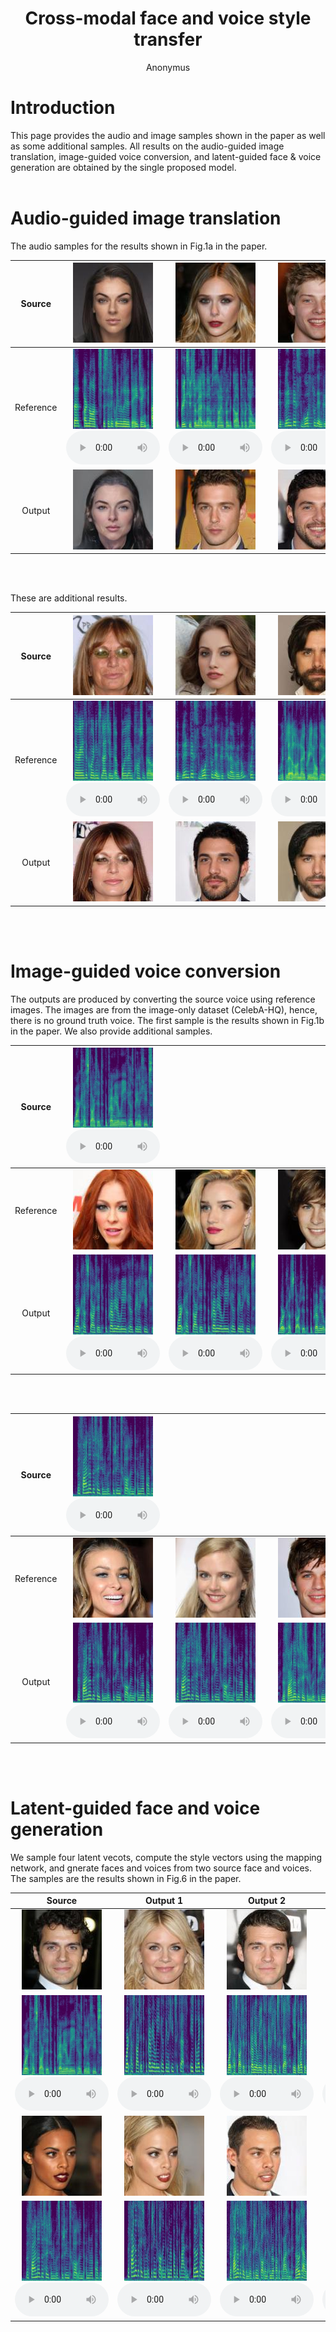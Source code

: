# <center> Cross-modal face and voice style transfer</center>
<center>Anonymus</center>

# Introduction
This page provides the audio and image samples shown in the paper as well as some additional samples. All results on the audio-guided image translation, image-guided voice conversion, and latent-guided face & voice generation are obtained by the single proposed model. 
<BR><BR>

# Audio-guided image translation
The audio samples for the results shown in Fig.1a in the paper.

<table align="center"  style="text-align: center;">
  <thead>
    <tr>
      <th>Source</th>
      <th style="text-align: center;"><img src="media/A2I/src/069067.jpg"></th>
      <th style="text-align: center;"><img src="media/A2I/src/051340.jpg"></th>
      <th style="text-align: center;"><img src="media/A2I/src/006930.jpg"></th>
      <th style="text-align: center;"><img src="media/A2I/src/005735.jpg"></th>
    </tr>
  </thead>
  <tbody>
    <tr>
      <td>Reference</td>
      <td style="text-align: center;"><img src="media/A2I/ref/dk.jpg" width="128" height="128"><BR>
        <audio  controls="" style="width:150px;" preload="auto">
        <source src="media/A2I/ref/dk.wav"></audio></td>
      <td style="text-align: center;"><img src="media/A2I/ref/p302.jpg" width="128" height="128"><BR>
        <audio  controls="" style="width:150px;" preload="auto">
        <source src="media/A2I/ref/p302.wav"></audio></td>
      <td style="text-align: center;"><img src="media/A2I/ref/eh.jpg" width="128" height="128"><BR>
        <audio  controls="" style="width:150px;" preload="auto">
        <source src="media/A2I/ref/eh.wav"></audio></td>
      <td style="text-align: center;"><img src="media/A2I/ref/p300.jpg" width="128" height="128"><BR>
        <audio  controls="" style="width:150px;" preload="auto">
        <source src="media/A2I/ref/p300.wav"></audio></td>
    </tr>
    <tr>
      <td>Output</td>
      <td style="text-align: center;"><img src="media/A2I/out/SRC_069067_TRG_dk.jpg"></td>
      <td style="text-align: center;"><img src="media/A2I/out/SRC_051340_TRG_p302.jpg"></td>
      <td style="text-align: center;"><img src="media/A2I/out/SRC_006930_TRG_eh.jpg"></td>
      <td style="text-align: center;"><img src="media/A2I/out/SRC_005735_TRG_p300.jpg"></td>
    </tr>
  </tbody>
</table>
<BR><BR>  

These are additional results.
<table align="center"  style="text-align: center;">
  <thead>
    <tr>
      <th>Source</th>
      <th style="text-align: center;"><img src="media/A2I/src/055986.jpg"></th>
      <th style="text-align: center;"><img src="media/A2I/src/172559.jpg"></th>
      <th style="text-align: center;"><img src="media/A2I/src/012734.jpg"></th>
      <th style="text-align: center;"><img src="media/A2I/src/191300.jpg"></th>
    </tr>
  </thead>
  <tbody>
      <tr>
      <td>Reference</td>
      <td style="text-align: center;"><img src="media/A2I/ref/p295.jpg" width="128" height="128"><BR>
        <audio  controls="" style="width:150px;" preload="auto">
        <source src="media/A2I/ref/p295.wav"></audio></td>
      <td style="text-align: center;"><img src="media/A2I/ref/eh.jpg" width="128" height="128"><BR>
        <audio  controls="" style="width:150px;" preload="auto">
        <source src="media/A2I/ref/eh.wav"></audio></td>
      <td style="text-align: center;"><img src="media/A2I/ref/p259.jpg" width="128" height="128"><BR>
        <audio  controls="" style="width:150px;" preload="auto">
        <source src="media/A2I/ref/p259.wav"></audio></td>
      <td style="text-align: center;"><img src="media/A2I/ref/5cQoGNEcc5Q.jpg" width="128" height="128"><BR>
        <audio  controls="" style="width:150px;" preload="auto">
        <source src="media/A2I/ref/5cQoGNEcc5Q.wav"></audio></td>
      </tr>
      <tr>
      <td>Output</td>
      <td style="text-align: center;"><img src="media/A2I/out/SRC_055986_TRG_p295.jpg"></td>
      <td style="text-align: center;"><img src="media/A2I/out/SRC_172559_TRG_eh.jpg"></td>
      <td style="text-align: center;"><img src="media/A2I/out/SRC_012734_TRG_p259.jpg"></td>
      <td style="text-align: center;"><img src="media/A2I/out/SRC_191300_TRG_5cQoGNEcc5Q.jpg"></td>
    </tr>
  </tbody>
</table>
<BR><BR>  
    
# Image-guided voice conversion
The outputs are produced by converting the source voice using reference images. The images are from the image-only dataset (CelebA-HQ), hence, there is no ground truth voice. The first sample is the results shown in Fig.1b in the paper. We also provide additional samples.

<table align="center"  style="text-align: center;">
  <thead>
    <tr>
      <th>Source</th>
      <th style="text-align: center;"><img src="media/I2A/p271_79.jpg" width="128" height="128"><BR><audio  controls="" style="width:150px;" preload="auto">
        <source src="media/I2A/p271_79.wav"></audio></th>
      <th style="text-align: center;"></th>
      <th style="text-align: center;"></th>
      <th style="text-align: center;"></th>
    </tr>
  </thead>
  <tbody>
      <tr>
      <td>Reference</td>
      <td style="text-align: center;"><img src="media/I2A/female_195650.jpg" width="128" height="128"></td>
      <td style="text-align: center;"><img src="media/I2A/female_064119.jpg" width="128" height="128"></td>
      <td style="text-align: center;"><img src="media/I2A/male_116032.jpg" width="128" height="128"></td>
      <td style="text-align: center;"><img src="media/I2A/male_156498.jpg" width="128" height="128"></td>
      </tr>
      <tr>
      <td>Output</td>
      <td style="text-align: center;">
        <img src="media/I2A/CMST_SRC_p271_79_TRG_female_195650.jpg.jpg" width="128" height="128"><BR>
        <audio  controls="" style="width:150px;" preload="auto">
        <source src="media/I2A/SRC_p271_79_TRG_female_195650.jpg.wav"></audio></td>
      <td style="text-align: center;">
        <img src="media/I2A/SRC_p271_79_TRG_female_064119.jpg.jpg" width="128" height="128"><BR>
        <audio  controls="" style="width:150px;" preload="auto">
        <source src="media/I2A/SRC_p271_79_TRG_female_064119.jpg.wav"></audio></td>
      <td style="text-align: center;">
        <img src="media/I2A/SRC_p271_79_TRG_male_116032.jpg.jpg" width="128" height="128"><BR>
        <audio  controls="" style="width:150px;" preload="auto">
        <source src="media/I2A/SRC_p271_79_TRG_male_116032.jpg.wav"></audio></td>
      <td style="text-align: center;">
        <img src="media/I2A/SRC_p271_79_TRG_male_156498.jpg.jpg" width="128" height="128"><BR>
        <audio  controls="" style="width:150px;" preload="auto">
        <source src="media/I2A/SRC_p271_79_TRG_male_156498.jpg.wav"></audio></td>
    </tr>
  </tbody>
</table>
<BR><BR>  

<table align="center"  style="text-align: center;">
  <thead>
    <tr>
      <th>Source</th>
      <th style="text-align: center;"><img src="media/I2A/p228_1.jpg" width="128" height="128"><BR><audio  controls="" style="width:150px;" preload="auto">
        <source src="media/I2A/p228_1.wav"></audio></th>
      <th style="text-align: center;"></th>
      <th style="text-align: center;"></th>
      <th style="text-align: center;"></th>
    </tr>
  </thead>
  <tbody>
      <tr>
      <td>Reference</td>
      <td style="text-align: center;"><img src="media/I2A/female_031796.jpg" width="128" height="128"></td>
      <td style="text-align: center;"><img src="media/I2A/female_058881.jpg" width="128" height="128"></td>
      <td style="text-align: center;"><img src="media/I2A/male_047763.jpg" width="128" height="128"></td>
      <td style="text-align: center;"><img src="media/I2A/male_083510.jpg" width="128" height="128"></td>
      </tr>
      <tr>
      <td>Output</td>
      <td style="text-align: center;">
        <img src="media/I2A/SRC_p228_1_TRG_female_031796.jpg.jpg" width="128" height="128"><BR>
        <audio  controls="" style="width:150px;" preload="auto">
        <source src="media/I2A/SRC_p228_1_TRG_female_031796.jpg.wav"></audio></td>
      <td style="text-align: center;">
        <img src="media/I2A/SRC_p228_1_TRG_female_058881.jpg.jpg" width="128" height="128"><BR>
        <audio  controls="" style="width:150px;" preload="auto">
        <source src="media/I2A/SRC_p228_1_TRG_female_058881.jpg.wav"></audio></td>
      <td style="text-align: center;">
        <img src="media/I2A/SRC_p228_1_TRG_male_047763.jpg.jpg" width="128" height="128"><BR>
        <audio  controls="" style="width:150px;" preload="auto">
        <source src="media/I2A/SRC_p228_1_TRG_male_047763.jpg.wav"></audio></td>
      <td style="text-align: center;">
        <img src="media/I2A/SRC_p228_1_TRG_male_083510.jpg.jpg" width="128" height="128"><BR>
        <audio  controls="" style="width:150px;" preload="auto">
        <source src="media/I2A/SRC_p228_1_TRG_male_083510.jpg.wav"></audio></td>
    </tr>
  </tbody>
</table>
<BR><BR> 

# Latent-guided face and voice generation
We sample four latent vecots, compute the style vectors using the mapping network, and gnerate faces and voices from two source face and voices. The samples are the results shown in Fig.6 in the paper. 

<table align="center"  style="text-align: center;">
  <thead>
    <tr>
      <th>Source</th>
      <th style="text-align: center;">Output 1</th>
      <th style="text-align: center;">Output 2</th>
      <th style="text-align: center;">Output 3</th>
      <th style="text-align: center;">Output 4</th>
    </tr>
  </thead>
  <tbody>
      <tr>
      <td style="text-align: center;"><img src="media/L2AI/016387.jpg" width="128" height="128"></td>
      <td style="text-align: center;"><img src="media/L2AI/SRC_016387_Domain0_3.jpg" width="128" height="128"></td>
      <td style="text-align: center;"><img src="media/L2AI/SRC_016387_Domain1_8.jpg" width="128" height="128"></td>
      <td style="text-align: center;"><img src="media/L2AI/SRC_016387_Domain0_6.jpg" width="128" height="128"></td>
      <td style="text-align: center;"><img src="media/L2AI/SRC_016387_Domain1_9.jpg" width="128" height="128"></td> 
      </tr>
      <tr>
      <td><img src="media/I2A/p271_79.jpg" width="128" height="128"><BR><audio  controls="" style="width:150px;" preload="auto">
        <source src="media/I2A/p271_79.wav"></audio></td>
      <td style="text-align: center;">
        <img src="media/L2AI/SRC_p271_79_Domain0_3.jpg" width="128" height="128"><BR>
        <audio  controls="" style="width:150px;" preload="auto">
        <source src="media/L2AI/SRC_p271_79_Domain0_3.wav"></audio></td>
      <td style="text-align: center;">
        <img src="media/L2AI/SRC_p271_79_Domain1_8.jpg" width="128" height="128"><BR>
        <audio  controls="" style="width:150px;" preload="auto">
        <source src="media/L2AI/SRC_p271_79_Domain1_8.wav"></audio></td>
      <td style="text-align: center;">
        <img src="media/L2AI/SRC_p271_79_Domain0_6.jpg" width="128" height="128"><BR>
        <audio  controls="" style="width:150px;" preload="auto">
        <source src="media/L2AI/SRC_p271_79_Domain0_6.wav"></audio></td>
      <td style="text-align: center;">
        <img src="media/L2AI/SRC_p271_79_Domain1_9.jpg" width="128" height="128"><BR>
        <audio  controls="" style="width:150px;" preload="auto">
        <source src="media/L2AI/SRC_p271_79_Domain1_9.wav"></audio></td>
    </tr>
    <tr>
    <td style="text-align: center;"><img src="media/L2AI/039913.jpg" width="128" height="128"></td>
    <td style="text-align: center;"><img src="media/L2AI/SRC_039913_Domain0_3.jpg" width="128" height="128"></td>
    <td style="text-align: center;"><img src="media/L2AI/SRC_039913_Domain1_8.jpg" width="128" height="128"></td>
    <td style="text-align: center;"><img src="media/L2AI/SRC_039913_Domain0_6.jpg" width="128" height="128"></td>
    <td style="text-align: center;"><img src="media/L2AI/SRC_039913_Domain1_9.jpg" width="128" height="128"></td> 
    </tr>
    <tr>
    <td><img src="media/I2A/p228_1.jpg" width="128" height="128"><BR><audio  controls="" style="width:150px;" preload="auto">
    <source src="media/I2A/p228_1.wav"></audio></td>
    <td style="text-align: center;">
    <img src="media/L2AI/SRC_p228_1_Domain0_3.jpg" width="128" height="128"><BR>
    <audio  controls="" style="width:150px;" preload="auto">
    <source src="media/L2AI/SRC_p228_1_Domain0_3.wav"></audio></td>
    <td style="text-align: center;">
    <img src="media/L2AI/SRC_p228_1_Domain1_8.jpg" width="128" height="128"><BR>
    <audio  controls="" style="width:150px;" preload="auto">
    <source src="media/L2AI/SRC_p228_1_Domain1_8.wav"></audio></td>
    <td style="text-align: center;">
    <img src="media/L2AI/SRC_p228_1_Domain0_6.jpg" width="128" height="128"><BR>
    <audio  controls="" style="width:150px;" preload="auto">
    <source src="media/L2AI/SRC_p228_1_Domain0_6.wav"></audio></td>
    <td style="text-align: center;">
    <img src="media/L2AI/SRC_p228_1_Domain1_9.jpg" width="128" height="128"><BR>
    <audio  controls="" style="width:150px;" preload="auto">
    <source src="media/L2AI/SRC_p228_1_Domain1_9.wav"></audio></td>
</tr>    
  </tbody>
</table>
<BR><BR>  